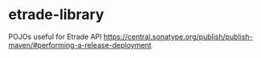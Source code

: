 # etrade-library

POJOs useful for Etrade API
https://central.sonatype.org/publish/publish-maven/#performing-a-release-deployment